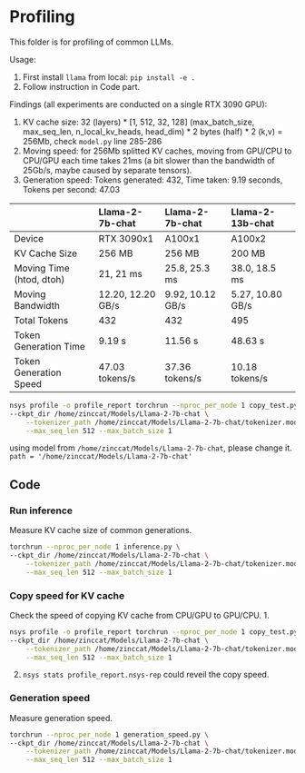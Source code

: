 # Profiling

This folder is for profiling of common LLMs.

Usage:

1. First install `llama` from local: `pip install -e .`
2. Follow instruction in Code part.

Findings (all experiments are conducted on a single RTX 3090 GPU):
1. KV cache size: 32 (layers) * [1, 512, 32, 128] (max_batch_size, max_seq_len, n_local_kv_heads, head_dim) * 2 bytes (half) * 2 (k,v) = 256Mb, check `model.py` line 285-286
2. Moving speed: for 256Mb splitted KV caches, moving from GPU/CPU to CPU/GPU each time takes 21ms (a bit slower than the bandwidth of 25Gb/s, maybe caused by separate tensors).
3. Generation speed: Tokens generated: 432, Time taken: 9.19 seconds, Tokens per second: 47.03

|                          | Llama-2-7b-chat  | Llama-2-7b-chat | Llama-2-13b-chat |
| :----------------------- | :--------------  | :-------------  | :--------------- |
| Device                   | RTX 3090x1       | A100x1          | A100x2           |
| KV Cache Size            | 256 MB           | 256 MB          | 200 MB           |
| Moving Time (htod, dtoh) | 21, 21 ms        | 25.8, 25.3 ms   | 38.0, 18.5 ms    |
| Moving Bandwidth         | 12.20, 12.20 GB/s| 9.92, 10.12 GB/s| 5.27, 10.80 GB/s |
| Total Tokens             | 432              | 432             | 495              |
| Token Generation Time    | 9.19 s           | 11.56 s         | 48.63 s          |
| Token Generation Speed   | 47.03 tokens/s   | 37.36 tokens/s  | 10.18 tokens/s   |


```bash
nsys profile -o profile_report torchrun --nproc_per_node 1 copy_test.py \
--ckpt_dir /home/zinccat/Models/Llama-2-7b-chat \
    --tokenizer_path /home/zinccat/Models/Llama-2-7b-chat/tokenizer.model \
    --max_seq_len 512 --max_batch_size 1
```

using model from `/home/zinccat/Models/Llama-2-7b-chat`, please change it.
`path = '/home/zinccat/Models/Llama-2-7b-chat'`

## Code
### Run inference
Measure KV cache size of common generations.
```bash
torchrun --nproc_per_node 1 inference.py \
--ckpt_dir /home/zinccat/Models/Llama-2-7b-chat \
    --tokenizer_path /home/zinccat/Models/Llama-2-7b-chat/tokenizer.model \
    --max_seq_len 512 --max_batch_size 1
```

### Copy speed for KV cache
Check the speed of copying KV cache from CPU/GPU to GPU/CPU.
1. 
```bash
nsys profile -o profile_report torchrun --nproc_per_node 1 copy_test.py \
--ckpt_dir /home/zinccat/Models/Llama-2-7b-chat \
    --tokenizer_path /home/zinccat/Models/Llama-2-7b-chat/tokenizer.model \
    --max_seq_len 512 --max_batch_size 1
```
2. `nsys stats profile_report.nsys-rep` could reveil the copy speed.

### Generation speed
Measure generation speed.
```bash
torchrun --nproc_per_node 1 generation_speed.py \
--ckpt_dir /home/zinccat/Models/Llama-2-7b-chat \
    --tokenizer_path /home/zinccat/Models/Llama-2-7b-chat/tokenizer.model \
    --max_seq_len 512 --max_batch_size 1
```